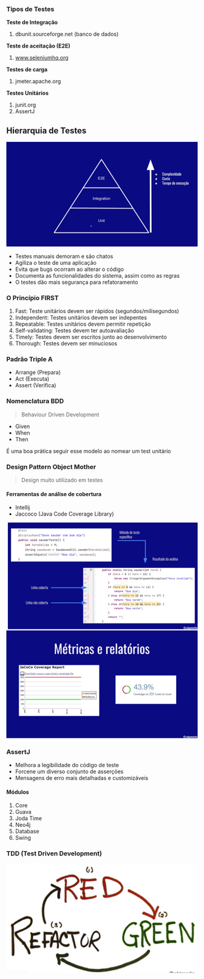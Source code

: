 ### Tipos de Testes

**Teste de Integração**

1. dbunit.sourceforge.net (banco de dados)

**Teste de aceitação (E2E)**

1. www.seleniumhq.org

**Testes de carga**

1. jmeter.apache.org

**Testes Unitários**

1. junit.org
2. AssertJ

## Hierarquia de Testes

![img](../../../../files/imgs/test.png)

- Testes manuais demoram e são chatos
- Agiliza o teste de uma aplicação
- Evita que bugs ocorram ao alterar o código
- Documenta as funcionalidades do sistema, assim como as regras
- O testes dão mais segurança para refatoramento

### O Princípio FIRST

1. Fast: Teste unitários devem ser rápidos (segundos/milisegundos)
2. Independent: Testes unitários devem ser indepentes
3. Repeatable: Testes unitários devem permitir repetição
4. Self-validating: Testes devem ter autoavaliação
5. Timely: Testes devem ser escritos junto ao desenvolvimento
6. Thorough: Testes devem ser minuciosos

### Padrão Triple A

- Arrange (Prepara)
- Act     (Executa)
- Assert  (Verifica)

### Nomenclatura BDD

> Behaviour Driven Development

- Given
- When
- Then

É uma boa prática seguir esse modelo ao nomear um test unitário

### Design Pattern Object Mother

> Design muito utilizado em testes

#### Ferramentas de análise de cobertura

- Intellij
- Jaccoco (Java Code Coverage Library)

![img](../../../../files/imgs/analise-teste-unit.png)
![img](../../../../files/imgs/metricas-relatorios-unit.png)

### AssertJ

- Melhora a legibilidade do código de teste
- Forcene um diverso conjunto de asserções
- Mensagens de erro mais detalhadas e customizáveis

#### Módulos

1. Core
2. Guava
3. Joda Time
4. Neo4j
5. Database
6. Swing

### TDD (Test Driven Development)
![tdd](../../../../files/imgs/tdd-cycle.png)

